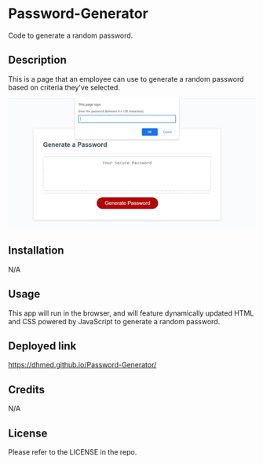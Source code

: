 # Password-Generator
Code to generate a random password.

## Description

This is a page that an employee can use to generate a random password based on criteria they’ve selected.

<img src="./images/pagePassword.png">

## Installation

N/A

## Usage

This app will run in the browser, and will feature dynamically updated HTML and CSS powered by JavaScript to generate a random password.

## Deployed link

https://dhmed.github.io/Password-Generator/

## Credits

N/A

## License

Please refer to the LICENSE in the repo.